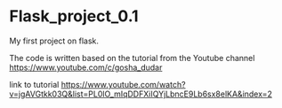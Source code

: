 # Flask_project_0.1
My first project on flask.

The code is written based on the tutorial from the Youtube channel https://www.youtube.com/c/gosha_dudar

link to  tutorial  https://www.youtube.com/watch?v=jgAVGtkk03Q&list=PL0lO_mIqDDFXiIQYjLbncE9Lb6sx8elKA&index=2

